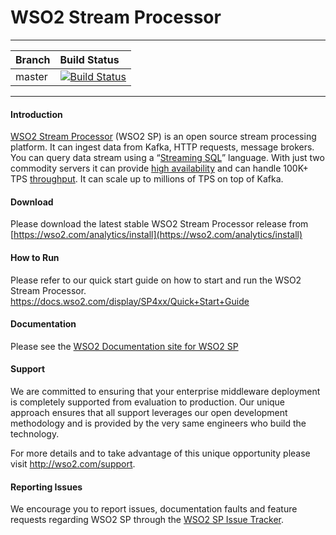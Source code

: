 <!--
  ~  Copyright (c) 2017, WSO2 Inc. (http://wso2.com) All Rights Reserved.
  ~
  ~  WSO2 Inc. licenses this file to you under the Apache License,
  ~  Version 2.0 (the "License"); you may not use this file except
  ~  in compliance with the License.
  ~  You may obtain a copy of the License at
  ~
  ~    http://www.apache.org/licenses/LICENSE-2.0
  ~
  ~  Unless required by applicable law or agreed to in writing,
  ~  software distributed under the License is distributed on an
  ~  "AS IS" BASIS, WITHOUT WARRANTIES OR CONDITIONS OF ANY
  ~  KIND, either express or implied.  See the License for the
  ~  specific language governing permissions and limitations
  ~  under the License.
  -->

WSO2 Stream Processor
======================

---

|  Branch | Build Status |
| :------------ |:-------------
| master      | [![Build Status](https://wso2.org/jenkins/job/products/job/product-sp/badge/icon)](https://wso2.org/jenkins/job/products/job/product-sp) |


---
#### Introduction ####

[WSO2 Stream Processor](https://wso2.com/analytics) (WSO2 SP) is an open source stream processing platform. It can ingest data from Kafka, HTTP requests, message brokers. You can query data stream using a “[Streaming SQL](https://wso2.com/library/articles/2018/02/stream-processing-101-from-sql-to-streaming-sql-in-ten-minutes/)” language. With just two commodity servers it can provide [high availability](https://docs.wso2.com/display/SP400/Minimum+High+Availability+%28HA%29+Deployment) and can handle 100K+ TPS [throughput](https://docs.wso2.com/display/SP400/Performance+Analysis+Results). It can scale up to millions of TPS on top of Kafka.

#### Download ####

Please download the latest stable WSO2 Stream Processor release from [https://wso2.com/analytics/install](https://wso2.com/analytics/install)

#### How to Run ####

Please refer to our quick start guide on how to start and run the WSO2 Stream Processor.
https://docs.wso2.com/display/SP4xx/Quick+Start+Guide

#### Documentation ####

Please see the [WSO2 Documentation site for WSO2 SP](https://docs.wso2.com/display/SP4xx)

#### Support ####

We are committed to ensuring that your enterprise middleware deployment is completely supported from evaluation to production. Our unique approach ensures that all support leverages our open development methodology and is provided by the very same engineers who build the technology.

For more details and to take advantage of this unique opportunity please visit http://wso2.com/support.


#### Reporting Issues  ####

We encourage you to report issues, documentation faults and feature requests regarding WSO2 SP through the [WSO2 SP Issue Tracker](https://github.com/wso2/product-sp/issues).

